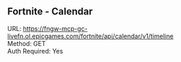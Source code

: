 ## Fortnite - Calendar

URL: https://fngw-mcp-gc-livefn.ol.epicgames.com/fortnite/api/calendar/v1/timeline \
Method: GET \
Auth Required: Yes
